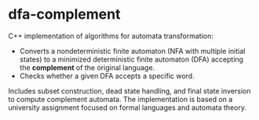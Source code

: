 # dfa-complement

C++ implementation of algorithms for automata transformation:
- Converts a nondeterministic finite automaton (NFA with multiple initial states) to a minimized deterministic finite automaton (DFA) accepting the **complement** of the original language.
- Checks whether a given DFA accepts a specific word.

Includes subset construction, dead state handling, and final state inversion to compute complement automata.
The implementation is based on a university assignment focused on formal languages and automata theory.
